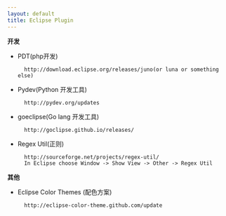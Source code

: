 ```yaml
---
layout: default
title: Eclipse Plugin
---
```


**开发**

- PDT(php开发)

        http://download.eclipse.org/releases/juno(or luna or something else)


- Pydev(Python 开发工具)

        http://pydev.org/updates


- goeclipse(Go lang 开发工具)

        http://goclipse.github.io/releases/


- Regex Util(正则)

        http://sourceforge.net/projects/regex-util/
        In Eclipse choose Window -> Show View -> Other -> Regex Util
**其他**

- Eclipse Color Themes (配色方案)

        http://eclipse-color-theme.github.com/update

